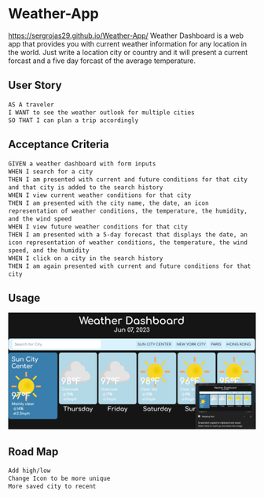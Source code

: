 # Weather-App

https://sergrojas29.github.io/Weather-App/
Weather Dashboard is a web app that provides you with current weather information for any location in the world. Just write a location city or country and it will present a current forcast and a five day forcast of the average temperature.

## User Story

```
AS A traveler
I WANT to see the weather outlook for multiple cities
SO THAT I can plan a trip accordingly
```

## Acceptance Criteria

```
GIVEN a weather dashboard with form inputs
WHEN I search for a city
THEN I am presented with current and future conditions for that city and that city is added to the search history
WHEN I view current weather conditions for that city
THEN I am presented with the city name, the date, an icon representation of weather conditions, the temperature, the humidity, and the wind speed
WHEN I view future weather conditions for that city
THEN I am presented with a 5-day forecast that displays the date, an icon representation of weather conditions, the temperature, the wind speed, and the humidity
WHEN I click on a city in the search history
THEN I am again presented with current and future conditions for that city
```

## Usage

![Webpage](./assets/Usage.png)

## Road Map

    Add high/low
    Change Icon to be more unique
    More saved city to recent
